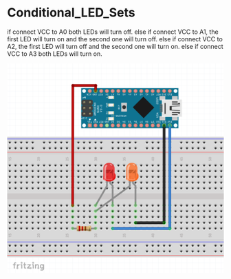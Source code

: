 # Conditional_LED_Sets

if connect VCC to A0 both LEDs will turn off.
else if connect VCC to A1, the first LED will turn on and the second one will turn off.
else if connect VCC to A2, the first LED will turn off and the second one will turn on.
else if connect VCC to A3 both LEDs will turn on.


![breadboard view](Conditional_LED_Sets.png)